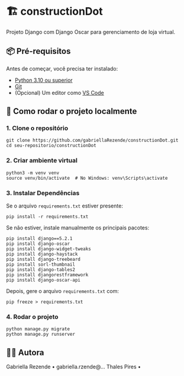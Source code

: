 # 🏗️ constructionDot

Projeto Django com Django Oscar para gerenciamento de loja virtual.


## 📦 Pré-requisitos

Antes de começar, você precisa ter instalado:

- [Python 3.10 ou superior](https://www.python.org/downloads/)
- [Git](https://git-scm.com/)
- (Opcional) Um editor como [VS Code](https://code.visualstudio.com/)


## 🚀 Como rodar o projeto localmente

### 1. Clone o repositório

```
git clone https://github.com/gabriellaRezende/constructionDot.git
cd seu-repositorio/constructionDot
```

### 2. Criar ambiente virtual

```
python3 -m venv venv
source venv/bin/activate  # No Windows: venv\Scripts\activate
```

### 3. Instalar Dependências

Se o arquivo `requirements.txt` estiver presente:

```
pip install -r requirements.txt
```

Se não estiver, instale manualmente os principais pacotes:

```
pip install django==5.2.1
pip install django-oscar
pip install django-widget-tweaks
pip install django-haystack
pip install django-treebeard
pip install sorl-thumbnail
pip install django-tables2
pip install djangorestframework
pip install django-oscar-api
```

Depois, gere o arquivo `requirements.txt` com:

```
pip freeze > requirements.txt
```

### 4. Rodar o projeto

```
python manage.py migrate
python manage.py runserver
```

## 👩‍💻 Autora
Gabriella Rezende • gabriella.rzende@...
Thales Pires •  
